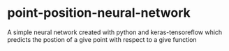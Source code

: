# point-position-neural-network
A simple neural network created with python and keras-tensoreflow which predicts the postion of a give point with respect to a give function
